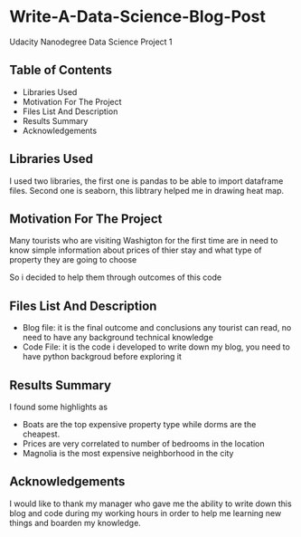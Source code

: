 # Write-A-Data-Science-Blog-Post
Udacity Nanodegree Data Science Project 1
## Table of Contents 
- Libraries Used
- Motivation For The Project
- Files List And Description
- Results Summary
- Acknowledgements

## Libraries Used
I used two libraries, the first one is pandas to be able to import dataframe files.
Second one is seaborn, this libtrary helped me in drawing heat map.

## Motivation For The Project
Many tourists who are visiting Washigton for the first time are in need to know simple information about prices of thier stay and what type of property they are going to choose

So i decided to help them through outcomes of this code

## Files List And Description

- Blog file: it is the final outcome and conclusions any tourist can read, no need to have any background technical knowledge 
- Code File: it is the code i developed to write down my blog, you need to have python backgroud before exploring it

## Results Summary

I found some highlights as 
- Boats are the top expensive property type while dorms are the cheapest.
- Prices are very correlated to number of bedrooms in the location
- Magnolia is the most expensive neighborhood in the city


## Acknowledgements

I would like to thank my manager who gave me the ability to write down this blog and code during my working hours in order to help me learning new things and boarden my knowledge. 
